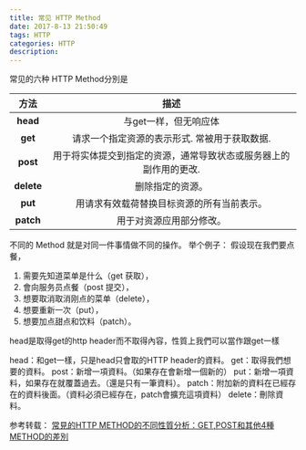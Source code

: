 ```yaml
---
title: 常见 HTTP Method
date: 2017-8-13 21:50:49
tags: HTTP
categories: HTTP
description:
---
```


常见的六种 HTTP Method分別是 

|方法|描述|
|:---:|:---:|
|**head** | 与get一样，但无响应体|
|**get** | 请求一个指定资源的表示形式. 常被用于获取数据.|
|**post** | 用于将实体提交到指定的资源，通常导致状态或服务器上的副作用的更改.|
|**delete** | 删除指定的资源。
|**put** | 用请求有效载荷替换目标资源的所有当前表示。
|**patch** | 用于对资源应用部分修改。


不同的 Method 就是对同一件事情做不同的操作。
举个例子：
假设现在我們要点餐，
1. 需要先知道菜单是什么（get 获取），
1. 會向服务员点餐（post 提交），
1. 想要取消取消刚点的菜单（delete），
1. 想要重新一次（put），
1. 想要加点甜点和饮料（patch）。

head是取得get的http header而不取得內容，性質上我們可以當作跟get一樣

head：和get一樣，只是head只會取的HTTP header的資料。
get：取得我們想要的資料。
post：新增一項資料。（如果存在會新增一個新的）
put：新增一項資料，如果存在就覆蓋過去。（還是只有一筆資料）。
patch：附加新的資料在已經存在的資料後面。（資料必須已經存在，patch會擴充這項資料）
delete：刪除資料。


参考转载：
[常見的HTTP METHOD的不同性質分析：GET,POST和其他4種METHOD的差別](https://data-sci.info/2015/10/24/%E5%B8%B8%E8%A6%8B%E7%9A%84http-method%E7%9A%84%E4%B8%8D%E5%90%8C%E6%80%A7%E8%B3%AA%E5%88%86%E6%9E%90%EF%BC%9Agetpost%E5%92%8C%E5%85%B6%E4%BB%964%E7%A8%AEmethod%E7%9A%84%E5%B7%AE%E5%88%A5/)